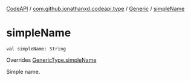 [CodeAPI](../../index.md) / [com.github.jonathanxd.codeapi.type](../index.md) / [Generic](index.md) / [simpleName](.)

# simpleName

`val simpleName: String`

Overrides [GenericType.simpleName](../-generic-type/simple-name.md)

Simple name.

